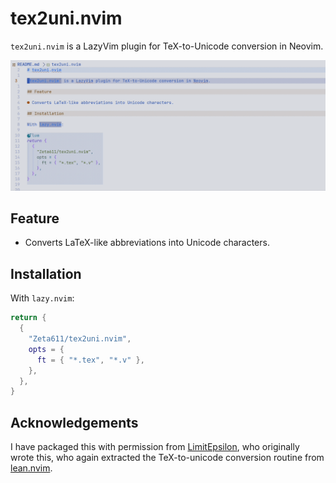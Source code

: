 # tex2uni.nvim

`tex2uni.nvim` is a LazyVim plugin for TeX-to-Unicode conversion in Neovim.

![tex2uni demo](tex2uni.gif)

## Feature

- Converts LaTeX-like abbreviations into Unicode characters.

## Installation

With `lazy.nvim`:

```lua
return {
  {
    "Zeta611/tex2uni.nvim",
    opts = {
      ft = { "*.tex", "*.v" },
    },
  },
}
```

## Acknowledgements

I have packaged this with permission from [LimitEpsilon](https://github.com/LimitEpsilon), who originally wrote this, who again extracted the TeX-to-unicode conversion routine from [lean.nvim](https://github.com/Julian/lean.nvim).
